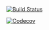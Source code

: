 [![Build Status](https://dev.azure.com/langsamu/PrimeMultiplication/_apis/build/status/Build?branchName=master)](https://dev.azure.com/langsamu/PrimeMultiplication/_build?definitionId=20)

[![Codecov](https://codecov.io/gh/langsamu/avast-recruitment-prime-multiplication/branch/master/graph/badge.svg)](https://codecov.io/gh/langsamu/avast-recruitment-prime-multiplication)
